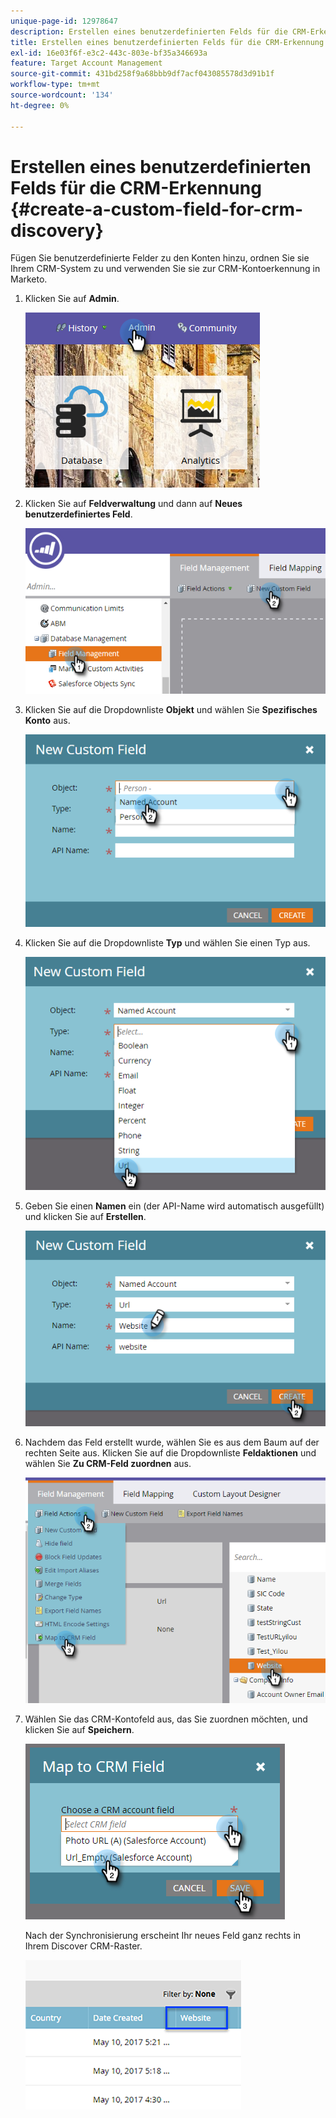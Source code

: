 ```yaml
---
unique-page-id: 12978647
description: Erstellen eines benutzerdefinierten Felds für die CRM-Erkennung - Marketo-Dokumente - Produktdokumentation
title: Erstellen eines benutzerdefinierten Felds für die CRM-Erkennung
exl-id: 16e03f6f-e3c2-443c-803e-bf35a346693a
feature: Target Account Management
source-git-commit: 431bd258f9a68bbb9df7acf043085578d3d91b1f
workflow-type: tm+mt
source-wordcount: '134'
ht-degree: 0%

---
```


# Erstellen eines benutzerdefinierten Felds für die CRM-Erkennung {#create-a-custom-field-for-crm-discovery}

Fügen Sie benutzerdefinierte Felder zu den Konten hinzu, ordnen Sie sie Ihrem CRM-System zu und verwenden Sie sie zur CRM-Kontoerkennung in Marketo.

1. Klicken Sie auf **Admin**.

   ![](assets/admin.png)

1. Klicken Sie auf **Feldverwaltung** und dann auf **Neues benutzerdefiniertes Feld**.

   ![](assets/two-4.png)

1. Klicken Sie auf die Dropdownliste **Objekt** und wählen Sie **Spezifisches Konto** aus.

   ![](assets/three-3.png)

1. Klicken Sie auf die Dropdownliste **Typ** und wählen Sie einen Typ aus.

   ![](assets/four-3.png)

1. Geben Sie einen **Namen** ein (der API-Name wird automatisch ausgefüllt) und klicken Sie auf **Erstellen**.

   ![](assets/five-3.png)

1. Nachdem das Feld erstellt wurde, wählen Sie es aus dem Baum auf der rechten Seite aus. Klicken Sie auf die Dropdownliste **Feldaktionen** und wählen Sie **Zu CRM-Feld zuordnen** aus.

   ![](assets/six-2.png)

1. Wählen Sie das CRM-Kontofeld aus, das Sie zuordnen möchten, und klicken Sie auf **Speichern**.

   ![](assets/seven-1.png)

   Nach der Synchronisierung erscheint Ihr neues Feld ganz rechts in Ihrem Discover CRM-Raster.

   ![](assets/eight.png)
